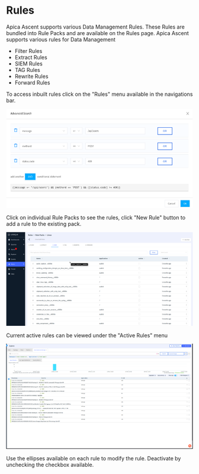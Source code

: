# Rules

Apica Ascent supports various Data Management Rules. These Rules are bundled into Rule Packs and are available on the Rules page. Apica Ascent supports various rules for Data Management

* Filter Rules
* Extract Rules
* SIEM Rules
* TAG Rules
* Rewrite Rules
* Forward Rules

To access inbuilt rules click on the "Rules" menu available in the navigations bar.

![](<../../.gitbook/assets/image (32).png>)

Click on individual Rule Packs to see the rules, click "New Rule" button to add a rule to the existing pack.

![](<../../.gitbook/assets/image (31) (1).png>)

Current active rules can be viewed under the "Active Rules" menu

![](<../../.gitbook/assets/image (28).png>)

Use the ellipses available on each rule to modify the rule. Deactivate by unchecking the checkbox available.
